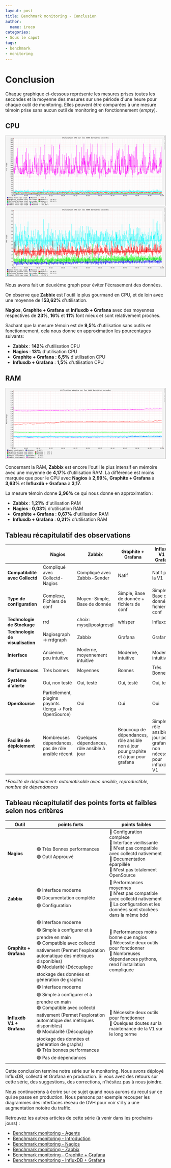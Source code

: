 ```yaml
---
layout: post
title: Benchmark monitoring - Conclusion
author:
  name: iroco
categories:
- Sous le capot
tags:
- benchmark
- monitoring
---
```

# Conclusion

Chaque graphique ci-dessous représente les mesures prises toutes les secondes et la moyenne des mesures sur une période d'une heure pour chaque outil de monitoring. Elles peuvent être comparées à une mesure témoin prise sans aucun outil de monitoring en fonctionnement (*empty*).

## CPU

[![Graphique comparatif de l'utilisation CPU des quatres outils.](/images/monitoring-dasboard-benchmark/nagios_graphite_zabbix_influxdb_cpu_usage.png)](/images/monitoring-dasboard-benchmark/nagios_graphite_zabbix_influxdb_cpu_usage.png)
[![Graphique comparatif de l'utilisation CPU de nagios graphite et influxdb.](/images/monitoring-dasboard-benchmark/nagios_graphite_influxdb_cpu_usage.png)](/images/monitoring-dasboard-benchmark/nagios_graphite_influxdb_cpu_usage.png)

Nous avons fait un deuxième graph pour éviter l'écrasement des données.

On observe que **Zabbix** est l'outil le plus gourmand en CPU, et de loin avec une moyenne de **153,62%** d'utilisation.

**Nagios**, **Graphite + Grafana** et **Influxdb + Grafana** avec des moyennes respectives de **23%**, **16%** et **11%** font mieux et sont relativement proches.

Sachant que la mesure témoin est de **9,5%** d'utilisation sans outils en fonctionnement, cela nous donne en approximation les pourcentages suivants:
  - **Zabbix** : **142%** d'utilisation CPU
  - **Nagios** : **13%** d'utilisation CPU
  - **Graphite + Grafana** : **6,5%** d'utilisation CPU
  - **Influxdb + Grafana** : **1,5%** d'utilisation CPU

## RAM

[![Graphique comparatif de l'utilisation mémoire des quatres outils.](/images/monitoring-dasboard-benchmark/nagios_graphite_zabbix_influxdb_memory_usage.png)](/images/monitoring-dasboard-benchmark/nagios_graphite_zabbix_influxdb_memory_usage.png)

Concernant la RAM, **Zabbix** est encore l'outil le plus intensif en mémoire avec une moyenne de **4,17%** d'utilisation RAM. La différence est moins marquée que pour le CPU avec **Nagios** à **2,99%**, **Graphite + Grafana** à **3,63%** et **Influxdb + Grafana** à **3,17**.

La mesure témoin donne **2,96%** ce qui nous donne en approximation :
  - **Zabbix** : **1,21%** d'utilisation RAM
  - **Nagios** : **0,03%** d'utilisation RAM
  - **Graphite + Grafana** : **0,67%** d'utilisation RAM
  - **Influxdb + Grafana** : **0,21%** d'utilisation RAM

## Tableau récapitulatif des observations

|                         | **Nagios**                                                | **Zabbix**                                | **Graphite + Grafana**                                                                | **Influxdb V1 + Grafana**
---                          | ---                                                       | ---                                       | ---                                                                                   | ---
**Compatibilité avec Collectd**  | Compliqué avec Collectd-Nagios                            | Compliqué avec Zabbix-Sender              | Natif                                                                                 | Natif pour la V1
**Type de configuration**        | Complexe, Fichiers de conf                                | Moyen-Simple, Base de donnée              | Simple, Base de donnée + fichiers de conf                                             | Simple, Base de donnée + fichiers de conf
**Technologie de Stockage**      | rrd                                                       | choix: mysql/postgresql                   | whisper                                                                               | Influxdb
**Technologie de visualisation** | Nagiosgraph -> rrdgraph                                   | Zabbix                                    | Grafana                                                                               | Grafana
**Interface**                    | Ancienne, peu intuitive                                   | Moderne, moyennement intuitive            | Moderne, intuitive                                                                    | Moderne, intuitive
**Performances**                 | Très bonnes                                               | Moyennes                                  | Bonnes                                                                                | Très Bonnes
**Système d'alerte**             | Oui, non testé                                            | Oui, testé                                | Oui, testé                                                                            | Oui, testé
**OpenSource**                   | Partiellement, plugins payants (Icnga -> Fork OpenSource) | Oui                                       | Oui                                                                                   | Oui
**Facilité de déploiement** *     | Nombreuses dépendances, pas de rôle ansible récent        | Quelques dépendances, rôle ansible à jour | Beaucoup de dépendances, rôle ansible non à jour pour graphite et à jour pour grafana | Simple, rôle ansible à jour pour grafana, non nécessaire pour influxdb V1

*_Facilité de déploiement: automatisable avec ansible, reproductible, nombre de dépendances_

## Tableau récapitulatif des points forts et faibles selon nos critères

|Outil | points forts | points faibles |
|---|---|---|
| **Nagios** | 🟢 Très Bonnes performances <br> 🟢 Outil Approuvé | 🔴 Configuration complexe <br> 🔴 Interface vieillissante <br> 🔴 N'est pas compatible avec collectd nativement <br> 🔴 Documentation éparpillée <br> 🔴 N'est pas totalement OpenSource |
| **Zabbix** | 🟢 Interface moderne <br> 🟢  Documentation complète <br> 🟢  Configuration | 🔴 Performances moyennes <br> 🔴 N'est pas compatible avec collectd nativement <br> 🔴 La configuration et les données sont stockées dans la mème bdd |
| **Graphite + Grafana** | 🟢 Interface moderne <br> 🟢  Simple à configurer et à prendre en main <br> 🟢  Compatible avec collectd nativement (Permet l'exploration automatique des métriques disponibles) <br> 🟢  Modularité (Découplage stockage des données et génération de graphs) | 🔴 Performances moins bonne que nagios <br> 🔴  Nécessite deux outils pour fonctionner <br> 🔴 Nombreuses dépendances pythons, rend l'installation compliquée|
| **Influxdb V1 + Grafana** | 🟢 Interface moderne <br> 🟢  Simple à configurer et à prendre en main <br> 🟢  Compatible avec collectd nativement (Permet l'exploration automatique des métriques disponibles) <br> 🟢  Modularité (Découplage stockage des données et génération de graphs) <br> 🟢  Très bonnes performances <br> 🟢  Pas de dépendances|  🔴  Nécessite deux outils pour fonctionner <br> 🔴  Quelques doutes sur la maintenance de la V1 sur le long terme|

Cette conclusion termine notre série sur le monitoring. Nous avons déployé InfluxDB, collectd et Grafana en production. Si vous avez des retours sur cette série, des suggestions, des corrections, n'hésitez pas à nous joindre.

Nous continuerons à écrire sur ce sujet quand nous aurons du recul sur ce qui se passe en production. Nous pensons par exemple recouper les diagrammes des interfaces réseau de OVH pour voir s'il y a une augmentation notoire du traffic.

Retrouvez les autres articles de cette série (à venir dans les prochains jours) :

- [Benchmark monitoring - Agents](/monitoring-agents/)
- [Benchmark monitoring - Introduction](/monitoring-introduction/)
- [Benchmark monitoring - Nagios](/monitoring-nagios/)
- [Benchmark monitoring - Zabbix](/monitoring-zabbix/)
- [Benchmark monitoring - Graphite + Grafana](/monitoring-graphite/)
- [Benchmark monitoring - InfluxDB + Grafana](/monitoring-influxdb)
